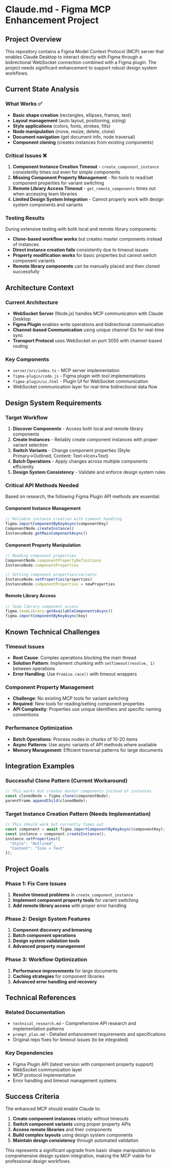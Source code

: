 # Claude.md - Figma MCP Enhancement Project

## Project Overview

This repository contains a Figma Model Context Protocol (MCP) server that enables Claude Desktop to interact directly with Figma through a bidirectional WebSocket connection combined with a Figma plugin. The project needs significant enhancement to support robust design system workflows.

## Current State Analysis

### What Works ✅
- **Basic shape creation** (rectangles, ellipses, frames, text)
- **Layout management** (auto layout, positioning, sizing)
- **Style applications** (colors, fonts, strokes, fills)
- **Node manipulation** (move, resize, delete, clone)
- **Document navigation** (get document info, node traversal)
- **Component cloning** (creates instances from existing components)

### Critical Issues ❌
1. **Component Instance Creation Timeout** - `create_component_instance` consistently times out even for simple components
2. **Missing Component Property Management** - No tools to read/set component properties for variant switching
3. **Remote Library Access Timeout** - `get_remote_components` times out when accessing team libraries
4. **Limited Design System Integration** - Cannot properly work with design system components and variants

### Testing Results
During extensive testing with both local and remote library components:
- **Clone-based workflow works** but creates master components instead of instances
- **Direct instance creation fails** consistently due to timeout issues
- **Property modification works** for basic properties but cannot switch component variants
- **Remote library components** can be manually placed and then cloned successfully

## Architecture Context

### Current Architecture
- **WebSocket Server** (Node.js) handles MCP communication with Claude Desktop
- **Figma Plugin** enables write operations and bidirectional communication
- **Channel-based Communication** using unique channel IDs for real-time sync
- **Transport Protocol** uses WebSocket on port 3055 with channel-based routing

### Key Components
- `server/src/index.ts` - MCP server implementation
- `figma-plugin/code.js` - Figma plugin with tool implementations
- `figma-plugin/ui.html` - Plugin UI for WebSocket communication
- WebSocket communication layer for real-time bidirectional data flow

## Design System Requirements

### Target Workflow
1. **Discover Components** - Access both local and remote library components
2. **Create Instances** - Reliably create component instances with proper variant selection
3. **Switch Variants** - Change component properties (Style: Primary→Outlined, Content: Text→Icon+Text)
4. **Batch Operations** - Apply changes across multiple components efficiently
5. **Design System Consistency** - Validate and enforce design system rules

### Critical API Methods Needed
Based on research, the following Figma Plugin API methods are essential:

#### Component Instance Management
```javascript
// Reliable instance creation with timeout handling
figma.importComponentByKeyAsync(componentKey)
ComponentNode.createInstance()
InstanceNode.getMainComponentAsync()
```

#### Component Property Manipulation
```javascript
// Reading component properties
ComponentNode.componentPropertyDefinitions
InstanceNode.componentProperties

// Setting component properties/variants
InstanceNode.setProperties(properties)
InstanceNode.componentProperties = newProperties
```

#### Remote Library Access
```javascript
// Team library component access
figma.teamLibrary.getAvailableComponentsAsync()
figma.importComponentByKeyAsync(key)
```

## Known Technical Challenges

### Timeout Issues
- **Root Cause**: Complex operations blocking the main thread
- **Solution Pattern**: Implement chunking with `setTimeout(resolve, 1)` between operations
- **Error Handling**: Use `Promise.race()` with timeout wrappers

### Component Property Management
- **Challenge**: No existing MCP tools for variant switching
- **Required**: New tools for reading/setting component properties
- **API Complexity**: Properties use unique identifiers and specific naming conventions

### Performance Optimization
- **Batch Operations**: Process nodes in chunks of 10-20 items
- **Async Patterns**: Use async variants of API methods where available
- **Memory Management**: Efficient traversal patterns for large documents

## Integration Examples

### Successful Clone Pattern (Current Workaround)
```javascript
// This works but creates master components instead of instances
const clonedNode = figma.clone(componentNode);
parentFrame.appendChild(clonedNode);
```

### Target Instance Creation Pattern (Needs Implementation)
```javascript
// This should work but currently times out
const component = await figma.importComponentByKeyAsync(componentKey);
const instance = component.createInstance();
instance.setProperties({
  "Style": "Outlined",
  "Content": "Icon + Text"
});
```

## Project Goals

### Phase 1: Fix Core Issues
1. **Resolve timeout problems** in `create_component_instance`
2. **Implement component property tools** for variant switching
3. **Add remote library access** with proper error handling

### Phase 2: Design System Features
1. **Component discovery and browsing**
2. **Batch component operations**
3. **Design system validation tools**
4. **Advanced property management**

### Phase 3: Workflow Optimization
1. **Performance improvements** for large documents
2. **Caching strategies** for component libraries
3. **Advanced error handling and recovery**

## Technical References

### Related Documentation
- `technical_research.md` - Comprehensive API research and implementation patterns
- `prompt_plan.md` - Detailed enhancement requirements and specifications
- Original repo fixes for timeout issues (to be integrated)

### Key Dependencies
- Figma Plugin API (latest version with component property support)
- WebSocket communication layer
- MCP protocol implementation
- Error handling and timeout management systems

## Success Criteria

The enhanced MCP should enable Claude to:
1. **Create component instances** reliably without timeouts
2. **Switch component variants** using proper property APIs
3. **Access remote libraries** and their components
4. **Build complex layouts** using design system components
5. **Maintain design consistency** through automated validation

This represents a significant upgrade from basic shape manipulation to comprehensive design system integration, making the MCP viable for professional design workflows.